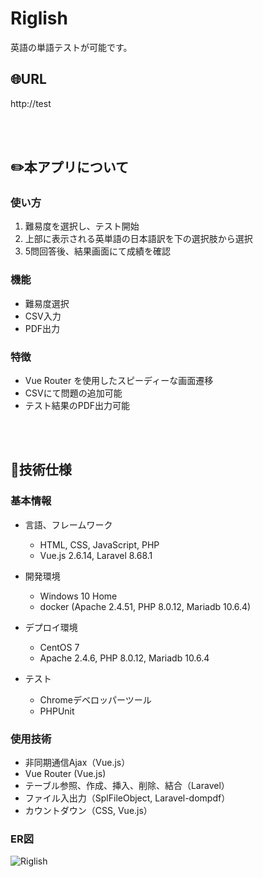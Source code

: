 # Riglish

英語の単語テストが可能です。

## :globe_with_meridians:URL
http://test

<br>
<br>

## :pencil2:本アプリについて

### 使い方
1. 難易度を選択し、テスト開始
2. 上部に表示される英単語の日本語訳を下の選択肢から選択
3. 5問回答後、結果画面にて成績を確認

### 機能
- 難易度選択
- CSV入力
- PDF出力

### 特徴

- Vue Router を使用したスピーディーな画面遷移
- CSVにて問題の追加可能
- テスト結果のPDF出力可能

<br>
<br>

## :page_facing_up:技術仕様

### 基本情報
- 言語、フレームワーク
    - HTML, CSS, JavaScript, PHP
    - Vue.js 2.6.14, Laravel 8.68.1

- 開発環境
    - Windows 10 Home
    - docker (Apache 2.4.51, PHP 8.0.12, Mariadb 10.6.4)

- デプロイ環境
    - CentOS 7
    - Apache 2.4.6, PHP 8.0.12, Mariadb 10.6.4

- テスト
    - Chromeデベロッパーツール
    - PHPUnit

### 使用技術

- 非同期通信Ajax（Vue.js）
- Vue Router (Vue.js)
- テーブル参照、作成、挿入、削除、結合（Laravel）
- ファイル入出力（SplFileObject, Laravel-dompdf）
- カウントダウン（CSS, Vue.js）

### ER図

![Riglish](https://user-images.githubusercontent.com/92190851/141318324-0a397457-3b48-4255-9689-2a6151ebf8b1.png)
